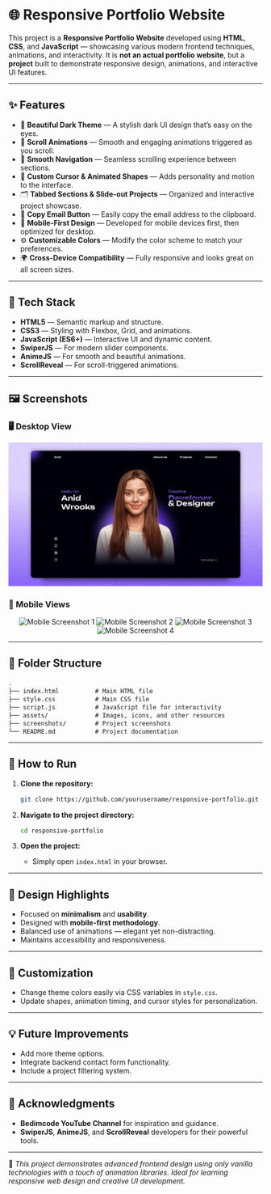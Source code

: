 # 🌐 Responsive Portfolio Website

This project is a **Responsive Portfolio Website** developed using **HTML**, **CSS**, and **JavaScript** — showcasing various modern frontend techniques, animations, and interactivity. It is **not an actual portfolio website**, but a **project** built to demonstrate responsive design, animations, and interactive UI features.

---

## ✨ Features

- 🎨 **Beautiful Dark Theme** — A stylish dark UI design that’s easy on the eyes.
- 💫 **Scroll Animations** — Smooth and engaging animations triggered as you scroll.
- 🧭 **Smooth Navigation** — Seamless scrolling experience between sections.
- 🎯 **Custom Cursor & Animated Shapes** — Adds personality and motion to the interface.
- 🗂️ **Tabbed Sections & Slide-out Projects** — Organized and interactive project showcase.
- 📧 **Copy Email Button** — Easily copy the email address to the clipboard.
- 📱 **Mobile-First Design** — Developed for mobile devices first, then optimized for desktop.
- ⚙️ **Customizable Colors** — Modify the color scheme to match your preferences.
- 🌍 **Cross-Device Compatibility** — Fully responsive and looks great on all screen sizes.

---

## 🧩 Tech Stack

- **HTML5** — Semantic markup and structure.
- **CSS3** — Styling with Flexbox, Grid, and animations.
- **JavaScript (ES6+)** — Interactive UI and dynamic content.
- **SwiperJS** — For modern slider components.
- **AnimeJS** — For smooth and beautiful animations.
- **ScrollReveal** — For scroll-triggered animations.

---

## 🖼️ Screenshots

### 🖥️ Desktop View
![Desktop View Screenshot](/screenshot/preview.png)

### 📱 Mobile Views
<p align="center">
  <img src="./screenshots/mobile-view1.png" alt="Mobile Screenshot 1" width="200" />
  <img src="./screenshots/mobile-view2.png" alt="Mobile Screenshot 2" width="200" />
  <img src="./screenshots/mobile-view3.png" alt="Mobile Screenshot 3" width="200" />
  <img src="./screenshots/mobile-view4.png" alt="Mobile Screenshot 4" width="200" />
</p>

---

## 📂 Folder Structure

```
.
├── index.html          # Main HTML file
├── style.css           # Main CSS file
├── script.js           # JavaScript file for interactivity
├── assets/             # Images, icons, and other resources
├── screenshots/        # Project screenshots
└── README.md           # Project documentation
```

---

## 🚀 How to Run

1. **Clone the repository:**
   ```bash
   git clone https://github.com/yourusername/responsive-portfolio.git
   ```

2. **Navigate to the project directory:**
   ```bash
   cd responsive-portfolio
   ```

3. **Open the project:**
   - Simply open `index.html` in your browser.

---

## 🎨 Design Highlights

- Focused on **minimalism** and **usability**.
- Designed with **mobile-first methodology**.
- Balanced use of animations — elegant yet non-distracting.
- Maintains accessibility and responsiveness.

---

## 🌈 Customization

- Change theme colors easily via CSS variables in `style.css`.
- Update shapes, animation timing, and cursor styles for personalization.

---

## 💡 Future Improvements

- Add more theme options.
- Integrate backend contact form functionality.
- Include a project filtering system.

---

## 🙌 Acknowledgments

- **Bedimcode YouTube Channel** for inspiration and guidance.
- **SwiperJS**, **AnimeJS**, and **ScrollReveal** developers for their powerful tools.

---

📌 *This project demonstrates advanced frontend design using only vanilla technologies with a touch of animation libraries. Ideal for learning responsive web design and creative UI development.*
